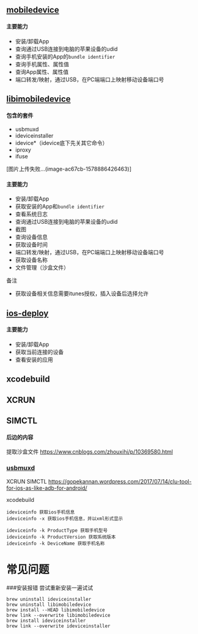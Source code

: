
## [mobiledevice](https://github.com/imkira/mobiledevice)

#### 主要能力
* 安装/卸载App
* 查询通过USB连接到电脑的苹果设备的udid
* 查询手机安装的App的`bundle identifier`
* 查询手机属性、属性值
* 查询App属性、属性值
* 端口转发/映射，通过USB，在PC端端口上映射移动设备端口号


## [libimobiledevice](https://github.com/libimobiledevice)

#### 包含的套件
* usbmuxd
* ideviceinstaller
* idevice*（idevice底下先关其它命令）
* iproxy
* ifuse

[图片上传失败...(image-ac67cb-1578886426463)]


#### 主要能力
* 安装/卸载App
* 获取安装的App和`bundle identifier`
* 查看系统日志
* 查询通过USB连接到电脑的苹果设备的udid
* 截图
* 查询设备信息
* 获取设备时间
* 端口转发/映射，通过USB，在PC端端口上映射移动设备端口号
* 获取设备名称
* 文件管理（沙盒文件）

备注

* 获取设备相关信息需要itunes授权，插入设备后选择允许

## [ios-deploy](https://github.com/ios-control/ios-deploy)

#### 主要能力
* 安装/卸载App
* 获取当前连接的设备
* 查看安装的应用



## xcodebuild

## XCRUN

## SIMCTL


#### 后边的内容

提取沙盒文件
https://www.cnblogs.com/zhouxihi/p/10369580.html


### [usbmuxd](https://github.com/libimobiledevice/usbmuxd)

XCRUN
SIMCTL
https://gopekannan.wordpress.com/2017/07/14/clu-tool-for-ios-as-like-adb-for-android/

xcodebuild


```
ideviceinfo 获取ios手机信息
ideviceinfo -x 获取ios手机信息，并以xml形式显示

ideviceinfo -k ProductType 获取手机型号
ideviceinfo -k ProductVersion 获取系统版本
ideviceinfo -k DeviceName 获取手机名称
```

# 常见问题

###安装报错
尝试重新安装一遍试试

```
brew uninstall ideviceinstaller
brew uninstall libimobiledevice
brew install --HEAD libimobiledevice
brew link --overwrite libimobiledevice
brew install ideviceinstaller
brew link --overwrite ideviceinstaller
```



